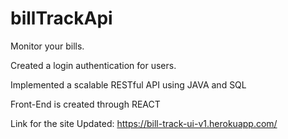 # billTrackApi

Monitor your bills.

Created a login authentication for users.

Implemented a scalable RESTful API using JAVA and SQL

Front-End is created through REACT

Link for the site Updated:
https://bill-track-ui-v1.herokuapp.com/
